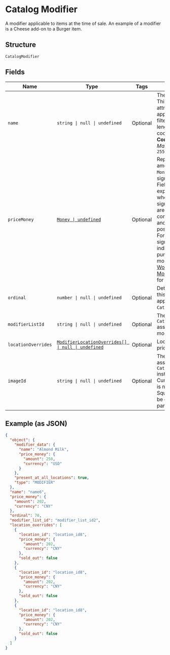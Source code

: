 
# Catalog Modifier

A modifier applicable to items at the time of sale. An example of a modifier is a Cheese add-on to a Burger item.

## Structure

`CatalogModifier`

## Fields

| Name | Type | Tags | Description |
|  --- | --- | --- | --- |
| `name` | `string \| null \| undefined` | Optional | The modifier name.  This is a searchable attribute for use in applicable query filters, and its value length is of Unicode code points.<br>**Constraints**: *Maximum Length*: `255` |
| `priceMoney` | [`Money \| undefined`](../../doc/models/money.md) | Optional | Represents an amount of money. `Money` fields can be signed or unsigned.<br>Fields that do not explicitly define whether they are signed or unsigned are<br>considered unsigned and can only hold positive amounts. For signed fields, the<br>sign of the value indicates the purpose of the money transfer. See<br>[Working with Monetary Amounts](https://developer.squareup.com/docs/build-basics/working-with-monetary-amounts)<br>for more information. |
| `ordinal` | `number \| null \| undefined` | Optional | Determines where this `CatalogModifier` appears in the `CatalogModifierList`. |
| `modifierListId` | `string \| null \| undefined` | Optional | The ID of the `CatalogModifierList` associated with this modifier. |
| `locationOverrides` | [`ModifierLocationOverrides[] \| null \| undefined`](../../doc/models/modifier-location-overrides.md) | Optional | Location-specific price overrides. |
| `imageId` | `string \| null \| undefined` | Optional | The ID of the image associated with this `CatalogModifier` instance.<br>Currently this image is not displayed by Square, but is free to be displayed in 3rd party applications. |

## Example (as JSON)

```json
{
  "object": {
    "modifier_data": {
      "name": "Almond Milk",
      "price_money": {
        "amount": 250,
        "currency": "USD"
      }
    },
    "present_at_all_locations": true,
    "type": "MODIFIER"
  },
  "name": "name6",
  "price_money": {
    "amount": 202,
    "currency": "CNY"
  },
  "ordinal": 70,
  "modifier_list_id": "modifier_list_id2",
  "location_overrides": [
    {
      "location_id": "location_id8",
      "price_money": {
        "amount": 202,
        "currency": "CNY"
      },
      "sold_out": false
    },
    {
      "location_id": "location_id8",
      "price_money": {
        "amount": 202,
        "currency": "CNY"
      },
      "sold_out": false
    },
    {
      "location_id": "location_id8",
      "price_money": {
        "amount": 202,
        "currency": "CNY"
      },
      "sold_out": false
    }
  ]
}
```

